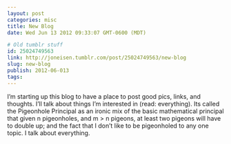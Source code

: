 ```yaml
---
layout: post
categories: misc
title: New Blog
date: Wed Jun 13 2012 09:33:07 GMT-0600 (MDT)

# Old tumblr stuff
id: 25024749563
link: http://joneisen.tumblr.com/post/25024749563/new-blog
slug: new-blog
publish: 2012-06-013
tags:
---
```



I’m starting up this blog to have a place to post good pics, links, and thoughts. I’ll talk about things I’m interested in (read: everything). Its called the Pigeonhole Principal as an ironic mix of the basic mathematical principal that given n pigeonholes, and m \> n pigeons, at least two pigeons will have to double up; and the fact that I don’t like to be pigeonholed to any one topic. I talk about everything.

